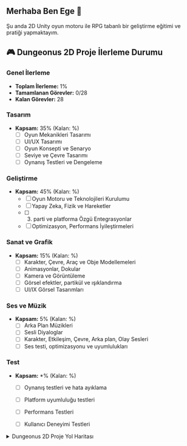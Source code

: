 ## Merhaba Ben Ege  👋

Şu anda 2D Unity oyun motoru ile RPG tabanlı bir geliştirme eğitimi ve pratiği yapmaktayım.




## 🎮 Dungeonus 2D Proje İlerleme Durumu 

### Genel İlerleme
- **Toplam İlerleme:** 1%
- **Tamamlanan Görevler:** 0/28
- **Kalan Görevler:** 28

### Tasarım

- **Kapsam:** 35% (Kalan: %)
  - [ ] Oyun Mekanikleri Tasarımı
  - [ ] UI/UX Tasarımı
  - [ ] Oyun Konsepti ve Senaryo
  - [ ] Seviye ve Çevre Tasarımı
  - [ ] Oynanış Testleri ve Dengeleme

### Geliştirme
- **Kapsam:** 45%  (Kalan: %)
  - [ ] Oyun Motoru ve Teknolojileri Kurulumu
  - [ ] Yapay Zeka, Fizik ve Hareketler
  - [ ] 3. parti ve platforma Özgü Entegrasyonlar
  - [ ] Optimizasyon, Performans İyileştirmeleri

### Sanat ve Grafik
- **Kapsam:** 15%  (Kalan: %)
  - [ ] Karakter, Çevre, Araç ve Obje Modellemeleri
  - [ ] Animasyonlar, Dokular 
  - [ ] Kamera ve Görüntüleme
  - [ ] Görsel efektler, partikül ve ışıklandırma
  - [ ] UI/IX Görsel Tasarımları

### Ses ve Müzik
- **Kapsam:** 5% (Kalan: %)
  - [ ] Arka Plan Müzikleri
  - [ ] Sesli Diyaloglar
  - [ ] Karakter, Etkileşim, Çevre, Arka plan, Olay Sesleri
  - [ ] Ses testi, optimizasyonu ve uyumlulukları

### Test
- **Kapsam:** *% (Kalan: %)
  - [ ] Oynanış testleri ve hata ayıklama
  - [ ] Platform uyumluluğu testleri
  - [ ] Performans Testleri
  - [ ] Kullanıcı Deneyimi Testleri


<details>
## <summary>Dungeonus 2D Proje Yol Haritası</summary>
  <ul>
- <li>Dungeon Room Editor</li>

- <li>Main Game Scene Set-up</li>

- <li>Dungeon Room Templates</li>

- <li>Dungeon Builder</li>

- <li>Initial Player Set Up</li>

- <li>Player Movement & Control</li>

- <li>Dungeon Doors & Lighting</li>

- <li>Object Pooling</li>

- <li>Player Weapons & Ammo</li>

- <li>Sound Effects</li>

- <li>MiniMap</li>

- <li>Weapon & Ammo Special Effects</li>

- <li>Enemy Setup</li>

- <li>Enemy Animations</li>

- <li>AStar Pathfinding</li>

- <li>Enemy AI Movement</li>

- <li>Spawning Enemies</li>

- <li>Enemy Weapons & Ammo</li>

- <li>Health & Damage</li>

- <li>Battling Through Levels</li>

- <li>Decorating The Dungeon</li>

- <li>Moveable Objects</li>

- <li>Enemy Ammo Patterns</li>

- <li>Dungeon Chests</li>

- <li>Dungeon Overview Map</li>

- <li>Game Music</li>

- <li>Pause Menu</li>

- <li>Main Menu</li>

  </ul> 
</details>
